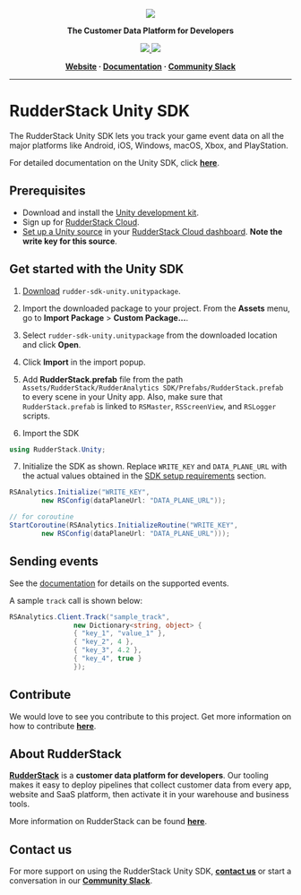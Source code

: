 <p align="center">
  <a href="https://rudderstack.com/">
    <img src="https://user-images.githubusercontent.com/59817155/121357083-1c571300-c94f-11eb-8cc7-ce6df13855c9.png">
  </a>
</p>

<p align="center"><b>The Customer Data Platform for Developers</b></p>

<p align="center">
  <a href="https://github.com/rudderlabs/rudder-sdk-unity-v2/releases">
    <img src="https://img.shields.io/static/v1?label=Version&message=2.0.0&color=Green">
    </a>
  <a href="https://github.com/rudderlabs/rudder-sdk-unity-v2/releases">
    <img src="https://img.shields.io/static/v1?label=Stability&message=Beta&color=105ed5">
    </a>
</p>

<p align="center">
  <b>
    <a href="https://rudderstack.com">Website</a>
    ·
    <a href="https://www.rudderstack.com/docs/sources/event-streams/sdks/rudderstack-unity-sdk/v2/">Documentation</a>
    ·
    <a href="https://rudderstack.com/join-rudderstack-slack-community">Community Slack</a>
  </b>
</p>

---


# RudderStack Unity SDK

The RudderStack Unity SDK lets you track your game event data on all the major platforms like Android, iOS, Windows, macOS, Xbox, and PlayStation.

For detailed documentation on the Unity SDK, click [**here**](https://www.rudderstack.com/docs/sources/event-streams/sdks/rudderstack-unity-sdk/v2/).

## Prerequisites

- Download and install the [Unity development kit](https://store.unity.com/download).
- Sign up for [RudderStack Cloud](https://app.rudderstack.com/signup).
- [Set up a Unity source](https://www.rudderstack.com/docs/dashboard-guides/sources/#adding-a-source) in your [RudderStack Cloud dashboard](https://app.rudderstack.com/). **Note the write key for this source**.

## Get started with the Unity SDK

1. [Download](https://github.com/rudderlabs/rudder-sdk-unity-v2/releases) `rudder-sdk-unity.unitypackage`.

2. Import the downloaded package to your project. From the **Assets** menu, go to **Import Package**  > **Custom Package...**.

3. Select `rudder-sdk-unity.unitypackage` from the downloaded location and click **Open**.

4. Click **Import** in the import popup.

5. Add **RudderStack.prefab** file from the path `Assets/RudderStack/RudderAnalytics SDK/Prefabs/RudderStack.prefab` to every scene in your Unity app. Also, make sure that `RudderStack.prefab` is linked to `RSMaster`, `RSScreenView`, and `RSLogger` scripts.

6. Import the SDK
```csharp
using RudderStack.Unity;
```

7. Initialize the SDK as shown. Replace `WRITE_KEY` and `DATA_PLANE_URL` with the actual values obtained in the [SDK setup requirements](https://www.rudderstack.com/docs/sources/event-streams/sdks/rudderstack-unity-sdk/v2/#sdk-setup-requirements) section.

```csharp
RSAnalytics.Initialize("WRITE_KEY",
		new RSConfig(dataPlaneUrl: "DATA_PLANE_URL"));

// for coroutine
StartCoroutine(RSAnalytics.InitializeRoutine("WRITE_KEY",
		new RSConfig(dataPlaneUrl: "DATA_PLANE_URL")));
```

## Sending events

See the [documentation](https://www.rudderstack.com/docs/sources/event-streams/sdks/rudderstack-unity-sdk/v2/) for details on the supported events. 

A sample `track` call is shown below:

```csharp
RSAnalytics.Client.Track("sample_track",
                new Dictionary<string, object> {
                { "key_1", "value_1" },
                { "key_2", 4 },
                { "key_3", 4.2 },
                { "key_4", true }
                });
```

## Contribute

We would love to see you contribute to this project. Get more information on how to contribute [**here**](./CONTRIBUTING.md).

## About RudderStack

[**RudderStack**](https://rudderstack.com/) is a **customer data platform for developers**. Our tooling makes it easy to deploy pipelines that collect customer data from every app, website and SaaS platform, then activate it in your warehouse and business tools.

More information on RudderStack can be found [**here**](https://github.com/rudderlabs/rudder-server).

## Contact us

For more support on using the RudderStack Unity SDK, [**contact us**](https://rudderstack.com/contact/) or start a conversation in our [**Community Slack**](https://rudderstack.com/join-rudderstack-slack-community).
